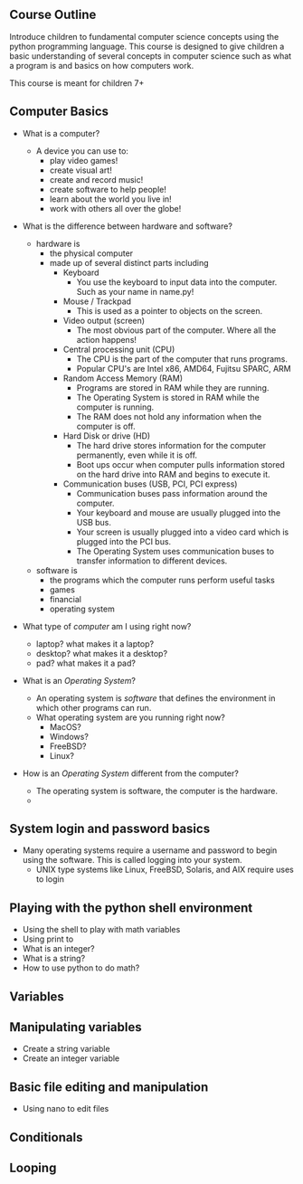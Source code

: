 Course Outline
--------------
Introduce children to fundamental computer science concepts using the python programming language.  This course is designed to give children a basic understanding of several concepts in computer science such as what a program is and basics on how computers work.

This course is meant for children 7+

## Computer Basics
* What is a computer?
  * A device you can use to:
    * play video games!
    * create visual art!
    * create and record music!
    * create software to help people!
    * learn about the world you live in!
    * work with others all over the globe!

* What is the difference between hardware and software?
  * hardware is
    * the physical computer
    * made up of several distinct parts including
      * Keyboard
        * You use the keyboard to input data into the computer.  Such as your name in name.py!
      * Mouse / Trackpad
        * This is used as a pointer to objects on the screen.
      * Video output (screen)
        * The most obvious part of the computer.  Where all the action happens!
      * Central processing unit (CPU)
        * The CPU is the part of the computer that runs programs.
        * Popular CPU's are Intel x86, AMD64, Fujitsu SPARC, ARM
      * Random Access Memory (RAM)
        * Programs are stored in RAM while they are running.
        * The Operating System is stored in RAM while the computer is running.
        * The RAM does not hold any information when the computer is off.
      * Hard Disk or drive (HD)
        * The hard drive stores information for the computer permanently, even while it is off.
        * Boot ups occur when computer pulls information stored on the hard drive into RAM and begins to execute it.
      * Communication buses (USB, PCI, PCI express)
        * Communication buses pass information around the computer.
        * Your keyboard and mouse are usually plugged into the USB bus.
        * Your screen is usually plugged into a video card which is plugged into the PCI bus.
        * The Operating System uses communication buses to transfer information to different devices.
  * software is
    * the programs which the computer runs perform useful tasks
    * games
    * financial
    * operating system

* What type of *computer* am I using right now?
  * laptop?  what makes it a laptop?
  * desktop?  what makes it a desktop?
  * pad?  what makes it a pad?

* What is an *Operating System*?
  * An operating system is _software_ that defines the environment in which other programs can run.
  * What operating system are you running right now?
    * MacOS?
    * Windows?
    * FreeBSD?
    * Linux?

* How is an *Operating System* different from the computer?
  * The operating system is software, the computer is the hardware.
  * 


## System login and password basics
* Many operating systems require a username and password to begin using the software.  This is called logging into your system.
  * UNIX type systems like Linux, FreeBSD, Solaris, and AIX require uses to login


## Playing with the python shell environment
* Using the shell to play with math variables
* Using print to 
* What is an integer?
* What is a string?
* How to use python to do math?


## Variables


## Manipulating variables
* Create a string variable
* Create an integer variable


## Basic file editing and manipulation
* Using nano to edit files


## Conditionals


## Looping


